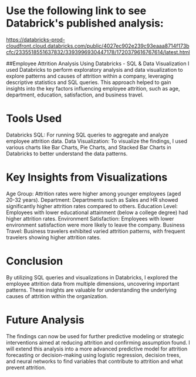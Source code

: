 # Use the following link to see Databrick's published analysis:
https://databricks-prod-cloudfront.cloud.databricks.com/public/4027ec902e239c93eaaa8714f173bcfc/2335518551637832/3393996930447178/1720379616767614/latest.html

##Employee Attrition Analysis Using Databricks - SQL & Data Visualization
I used Databricks to perform exploratory analysis and data visualization to explore patterns and causes of attrition within a company, leveraging descriptive statistics and SQL queries. This approach helped to gain insights into the key factors influencing employee attrition, such as age, department, education, satisfaction, and business travel.

# Tools Used
Databricks SQL: For running SQL queries to aggregate and analyze employee attrition data.
Data Visualization: To visualize the findings, I used various charts like Bar Charts, Pie Charts, and Stacked Bar Charts in Databricks to better understand the data patterns.

# Key Insights from Visualizations
Age Group: Attrition rates were higher among younger employees (aged 20-32 years).
Department: Departments such as Sales and HR showed significantly higher attrition rates compared to others.
Education Level: Employees with lower educational attainment (below a college degree) had higher attrition rates.
Environment Satisfaction: Employees with lower environment satisfaction were more likely to leave the company.
Business Travel: Business travelers exhibited varied attrition patterns, with frequent travelers showing higher attrition rates.

# Conclusion
By utilizing SQL queries and visualizations in Databricks, I explored the employee attrition data from multiple dimensions, uncovering important patterns. These insights are valuable for understanding the underlying causes of attrition within the organization.

# Future Analysis

The findings can now be used for further predictive modeling or strategic interventions aimed at reducing attrition and confirming assumption found. I will extend this analysis into a more advanced predictive model for attrition forecasting or decision-making using logistic regression, decision trees, and neural networks to find variables that contribute to attrition and what prevent attrition.
